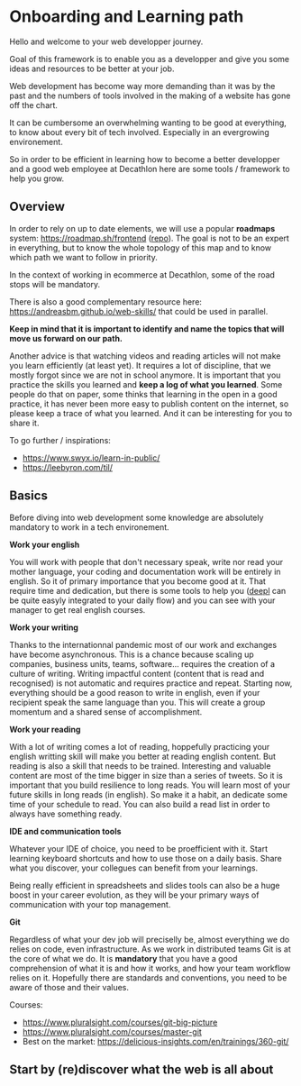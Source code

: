 Onboarding and Learning path
============================

Hello and welcome to your web developper journey.

Goal of this framework is to enable you as a developper and give you some ideas and resources to be better at your job.

Web development has become way more demanding than it was by the past and the numbers of tools involved in the making of a website has gone off the chart.

It can be cumbersome an overwhelming wanting to be good at everything, to know about every bit of tech involved. Especially in an evergrowing environement.

So in order to be efficient in learning how to become a better developper and a good web employee at Decathlon here are some tools / framework to help you grow.

Overview
--------

In order to rely on up to date elements, we will use a popular **roadmaps** system: https://roadmap.sh/frontend ([repo](https://github.com/kamranahmedse/developer-roadmap)). The goal is not to be an expert in everything, but to know the whole topology of this map and to know which path we want to follow in priority. 

In the context of working in ecommerce at Decathlon, some of the road stops will be mandatory.

There is also a good complementary resource here: https://andreasbm.github.io/web-skills/ that could be used in parallel.

**Keep in mind that it is important to identify and name the topics that will move us forward on our path.**

Another advice is that watching videos and reading articles will not make you learn efficiently (at least yet). It requires a lot of discipline, that we mostly forgot since we are not in school anymore. It is important that you practice the skills you learned and **keep a log of what you learned**. Some people do that on paper, some thinks that learning in the open in a good practice, it has never been more easy to publish content on the internet, so please keep a trace of what you learned. And it can be interesting for you to share it. 

To go further / inspirations: 
- https://www.swyx.io/learn-in-public/
- https://leebyron.com/til/


Basics
------

Before diving into web development some knowledge are absolutely mandatory to work in a tech environement.

**Work your english**

You will work with people that don't necessary speak, write nor read your mother language, your coding and documentation work will be entirely in english. So it of primary importance that you become good at it. That require time and dedication, but there is some tools to help you ([deepl](https://www.deepl.com) can be quite easyly integrated to your daily flow) and you can see with your manager to get real english courses.

**Work your writing**

Thanks to the internationnal pandemic most of our work and exchanges have become asynchronous. This is a chance because scaling up companies, business units, teams, software... requires the creation of a culture of writing.
Writing impactful content (content that is read and recognised) is not automatic and requires practice and repeat. Starting now, everything should be a good reason to write in english, even if your recipient speak the same language than you. This will create a group momentum and a shared sense of accomplishment.

**Work your reading**

With a lot of writing comes a lot of reading, hoppefully practicing your english writting skill will make you better at reading english content.
But reading is also a skill that needs to be trained. Interesting and valuable content are most of the time bigger in size than a series of tweets. So it is important that you build resilience to long reads.
You will learn most of your future skills in long reads (in english). So make it a habit, an dedicate some time of your schedule to read. You can also build a read list in order to always have something ready.

**IDE and communication tools** 

Whatever your IDE of choice, you need to be proefficient with it. Start learning keyboard shortcuts and how to use those on a daily basis. Share what you discover, your collegues can benefit from your learnings.

Being really efficient in spreadsheets and slides tools can also be a huge boost in your career evolution, as they will be your primary ways of communication with your top management.


**Git**

Regardless of what your dev job will preciselly be, almost everything we do relies on code, even infrastructure. As we work in distributed teams Git is at the core of what we do. It is **mandatory** that you have a good comprehension of what it is and how it works, and how your team workflow relies on it. 
Hopefully there are standards and conventions, you need to be aware of those and their values.

Courses: 
- https://www.pluralsight.com/courses/git-big-picture
- https://www.pluralsight.com/courses/master-git
- Best on the market: https://delicious-insights.com/en/trainings/360-git/





Start by (re)discover what the web is all about
-----------------------------------------------




